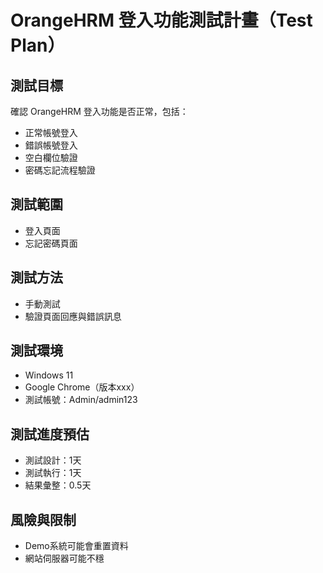 # OrangeHRM 登入功能測試計畫（Test Plan）

## 測試目標
確認 OrangeHRM 登入功能是否正常，包括：
- 正常帳號登入
- 錯誤帳號登入
- 空白欄位驗證
- 密碼忘記流程驗證

## 測試範圍
- 登入頁面
- 忘記密碼頁面

## 測試方法
- 手動測試
- 驗證頁面回應與錯誤訊息

## 測試環境
- Windows 11
- Google Chrome（版本xxx）
- 測試帳號：Admin/admin123

## 測試進度預估
- 測試設計：1天
- 測試執行：1天
- 結果彙整：0.5天

## 風險與限制
- Demo系統可能會重置資料
- 網站伺服器可能不穩
